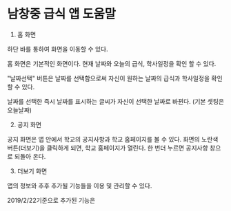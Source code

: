 # 남창중 급식 앱 도움말


1. 홈 화면

하단 바를 통하여 화면을 이동할 수 있다.

홈 화면은 기본적인 화면이다. 현재 날짜와 오늘의 급식, 학사일정을 확인 할 수 있다.

"날짜선택" 버튼은 날짜를 선택함으로써 자신이 원하는 날짜의 급식과 학사일정을 확인 할 수 있다.

날짜를 선택한 즉시 날짜를 표시하는 글씨가 자신이 선택한 날짜로 바뀐다. (기본 셋팅은 오늘날짜)


2. 공지 화면

공지 화면은 앱 안에서 학교의 공지사항과 학교 홈페이지를 볼 수 있다.
화면의 노란색 버튼(더보기)을 클릭하게 되면, 학교 홈페이지가 열린다. 한 번더 누르면 공지사항 창으로 되돌아 온다.

3. 더보기 화면

앱의 정보와 추후 추가될 기능들을 이용 및 관리할 수 있다.

2019/2/22기준으로 추가된 기능은 
